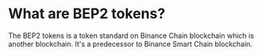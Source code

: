 # What are BEP2 tokens?

The BEP2 tokens is a token standard on Binance Chain blockchain which is another blockchain. It's a predecessor to Binance Smart Chain blockchain.